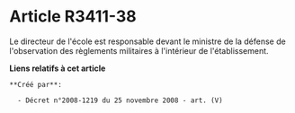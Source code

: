 # Article R3411-38

Le directeur de l'école est responsable devant le ministre de la défense de l'observation des règlements militaires à
l'intérieur de l'établissement.

**Liens relatifs à cet article**

	**Créé par**:

	  - Décret n°2008-1219 du 25 novembre 2008 - art. (V)
